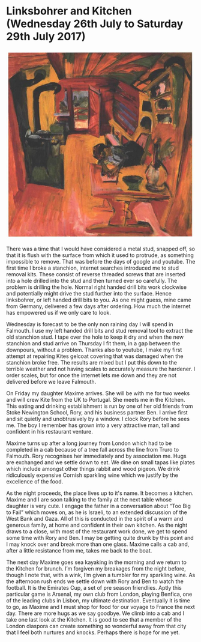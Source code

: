 
# Linksbohrer and Kitchen (Wednesday 26th July to Saturday 29th July 2017) #

![*Kitchen in an Alpine Hut (XIX-XX cent.) Ernst Ludwig Kirchner*](../images/Kitchen.jpg "Kitchen")

There was a time that I would have considered a metal stud, snapped off, so that it is flush with the surface from which it used to protrude, as something impossible to remove. That was before the days of google and youtube. The first time I broke a stanchion, internet searches introduced me to stud removal kits. These consist of reverse threaded screws that are inserted into a hole drilled into the stud and then turned ever so carefully. The problem is drilling the hole. Normal right handed drill bits work clockwise and potentially might drive the stud further into the surface. Hence linksbohrer, or left handed drill bits to you. As one might guess, mine came from Germany, delivered a few days after ordering. How much the internet has empowered us if we only care to look.

Wednesday is forecast to be the only non raining day I will spend in Falmouth. I use my left handed drill bits and stud removal tool to extract the old stanchion stud. I tape over the hole to keep it dry and when the new stanchion and stud arrive on Thursday I fit them, in a gap between the downpours, without a problem. Thanks also to youtube, I make my first attempt at repairing Kites gelcoat covering that was damaged when the stanchion broke free. The results are mixed but I put this down to the terrible weather and not having scales to accurately measure the hardener. I order scales, but for once the internet lets me down and they are not delivered before we leave Falmouth.

On Friday my daughter Maxime arrives. She will be with me for two weeks and will crew Kite from the UK to Portugal. She meets me in the Kitchen. This eating and drinking establishment is run by one of her old friends from Stoke Newington School, Rory, and his business partner Ben. I arrive first and sit quietly and unobtrusively by a window. I clock Rory before he sees me. The boy I remember has grown into a very attractive man, tall and confident in his restaurant venture.

Maxime turns up after a long journey from London which had to be completed in a cab because of a tree fall across the line from Truro to Falmouth. Rory recognises her immediately and by association me. Hugs are exchanged and we settle down to eat. We dine on small tapas like plates which include amongst other things rabbit and wood pigeon. We drink ridiculously expensive Cornish sparkling wine which we justify by the excellence of the food.

As the night proceeds, the place lives up to it's name. It becomes a kitchen. Maxime and I are soon talking to the family at the next table whose daughter is very cute. I engage the father in a conversation about “Too Big to Fail” which moves on, as he is Israeli, to an extended discussion of the West Bank and Gaza. All of this is conducted in the spirit of a warm and generous family, at home and confident in their own kitchen. As the night draws to a close, with most of the restaurant work done, we get to spend some time with Rory and Ben. I may be getting quite drunk by this point and I may knock over and break more than one glass. Maxime calls a cab and, after a little resistance from me, takes me back to the boat.

The next day Maxime goes sea kayaking in the morning and we return to the Kitchen for brunch. I’m forgiven my breakages from the night before, though I note that, with a wink, I’m given a tumbler for my sparkling wine. As the afternoon rush ends we settle down with Rory and Ben to watch the football. It is the Emirates Cup, a set of pre season friendlies. Aptly this particular game is Arsenal, my own club from London, playing Benfica, one of the leading clubs in Lisbon, my ultimate destination. Eventually it is time to go, as Maxime and I must shop for food for our voyage to France the next day. There are more hugs as we say goodbye. We climb into a cab and I take one last look at the Kitchen. It is good to see that a member of the London diaspora can create something so wonderful away from that city that I feel both nurtures and knocks. Perhaps there is hope for me yet.
